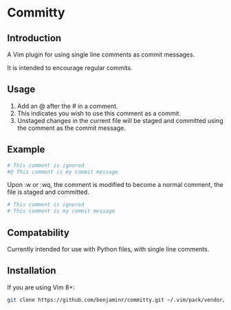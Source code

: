 Committy
========

Introduction
------------

A Vim plugin for using single line comments as commit messages.

It is intended to encourage regular commits.

Usage
-----

1. Add an @ after the # in a comment.
2. This indicates you wish to use this comment as a commit.
3. Unstaged changes in the current file will be staged and committed using the comment as the commit message.

Example
-------

```python
# This comment is ignored
#@ This comment is my commit message
```

Upon :w or :wq, the comment is modified to become a normal comment, the file is staged and committed.

```python
# This comment is ignored
# This comment is my commit message
```

Compatability
------------

Currently intended for use with Python files, with single line comments.

Installation
------------

If you are using Vim 8+:

```bash
git clone https://github.com/benjaminr/committy.git ~/.vim/pack/vendor/start/committy
```
